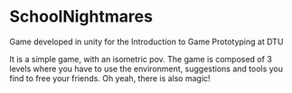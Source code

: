 # SchoolNightmares
Game developed in unity for the Introduction to Game Prototyping at DTU

It is a simple game, with an isometric pov. The game is composed of 3 levels where you have to use the environment, suggestions and tools you find to free your friends. Oh yeah, there is also magic!
